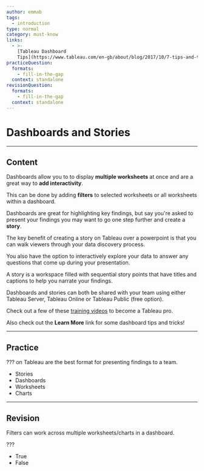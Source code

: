 ```yaml
---
author: emmab
tags:
  - introduction
type: normal
category: must-know
links:
  - >-
    [Tableau Dashboard
    Tips](https://www.tableau.com/en-gb/about/blog/2017/10/7-tips-and-tricks-dashboard-experts-76821-0){website}
practiceQuestion:
  formats:
    - fill-in-the-gap
  context: standalone
revisionQuestion:
  formats:
    - fill-in-the-gap
  context: standalone
---
```


# Dashboards and Stories


---

## Content

Dashboards allow you to to display **multiple worksheets** at once and are a great way to **add interactivity**. 

This can be done by adding **filters** to selected worksheets or all worksheets within a dashboard.

Dashboards are great for highlighting key findings, but say you're asked to present your findings you may want to go one step further and create a **story**.

The key benefit of creating a story on Tableau over a powerpoint is that you can walk viewers through your data discovery process. 

You also have the option to interactively explore your data to answer any questions that come up during your presentation.

A story is a workspace filled with sequential story points that have titles and captions to help you narrate your findings. 

Dashboards and stories can both be shared with your team using either Tableau Server, Tableau Online or Tableau Public (free option).

Check out a few of these [training videos](https://www.tableau.com/learn/training/20202) to become a Tableau pro.

Also check out the **Learn More** link for some dashboard tips and tricks!


---

## Practice

??? on Tableau are the best format for presenting findings to a team.

- Stories
- Dashboards
- Worksheets
- Charts


---

## Revision

Filters can work across multiple worksheets/charts in a dashboard.

???

- True
- False

